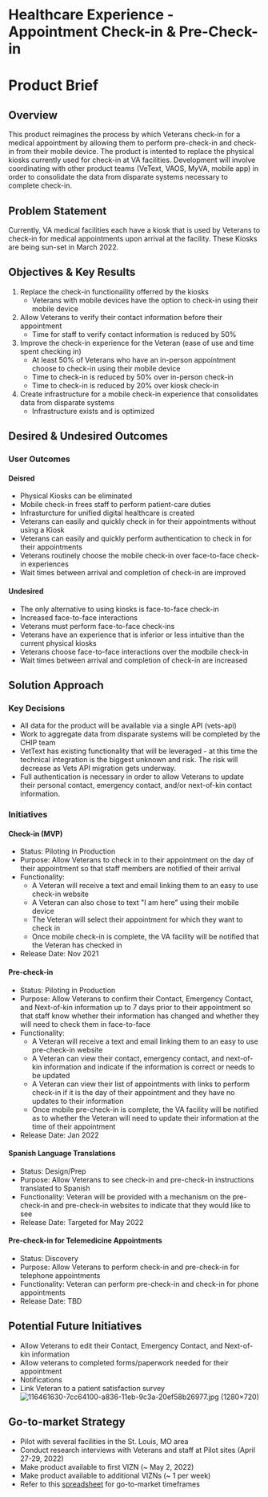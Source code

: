# Healthcare Experience - Appointment Check-in & Pre-Check-in
# Product Brief

## Overview
This product reimagines the process by which Veterans check-in for a medical appointment by allowing them to perform pre-check-in and check-in from their mobile device. The product is intented to replace the physical kiosks currently used for check-in at VA facilities. Development will involve coordinating with other product teams (VeText, VAOS, MyVA, mobile app) in order to consolidate the data from disparate systems necessary to complete check-in.

## Problem Statement
Currently, VA medical facilities each have a kiosk that is used by Veterans to check-in for medical appointments upon arrival at the facility. These Kiosks are being sun-set in March 2022. 

## Objectives & Key Results
 1. Replace the check-in functionaility offerred by the kiosks
    - Veterans with mobile devices have the option to check-in using their mobile device
 2. Allow Veterans to verify their contact information before their appointment
    - Time for staff to verify contact information is reduced by 50%
 4. Improve the check-in experience for the Veteran (ease of use and time spent checking in)
    - At least 50% of Veterans who have an in-person appointment choose to check-in using their mobile device
    - Time to check-in is reduced by 50% over in-person check-in
    - Time to check-in is reduced by 20% over kiosk check-in
 6. Create infrastructure for a mobile check-in experience that consolidates data from disparate systems    
    - Infrastructure exists and is optimized
 
## Desired & Undesired Outcomes

### User Outcomes
#### Deisred
 - Physical Kiosks can be eliminated
 - Mobile check-in frees staff to perform patient-care duties
 - Infrasturcture for unified digital healthcare is created
 - Veterans can easily and quickly check in for their appointments without using a Kiosk
 - Veterans can easily and quickly perform authentication to check in for their appointments
 - Veterans routinely choose the mobile check-in over face-to-face check-in experiences
 - Wait times between arrival and completion of check-in are improved
 
#### Undesired 
 - The only alternative to using kiosks is face-to-face check-in
 - Increased face-to-face interactions
 - Veterans must perform face-to-face check-ins
 - Veterans have an experience that is inferior or less intuitive than the current physical kiosks 
 - Veterans choose face-to-face interactions over the modbile check-in
 - Wait times between arrival and completion of check-in are increased
 
## Solution Approach

### Key Decisions
- All data for the product will be available via a single API (vets-api)
- Work to aggregate data from disparate systems will be completed by the CHIP team
- VetText has existing functionality that will be leveraged - at this time the technical integration is the biggest unknown and risk. The risk will decrease as Vets API migration gets underway.
- Full authentication is necessary in order to allow Veterans to update their personal contact, emergency contact, and/or next-of-kin contact information.

### Initiatives

#### Check-in (MVP)
- Status: Piloting in Production
- Purpose: Allow Veterans to check in to their appointment on the day of their appointment so that staff members are notified of their arrival
- Functionality:
     - A Veteran will receive a text and email linking them to an easy to use check-in website 
     - A Veteran can also chose to text "I am here" using their mobile device
     - The Veteran will select their appointment for which they want to check in
     - Once mobile check-in is complete, the VA facility will be notified that the Veteran has checked in 
- Release Date: Nov 2021

#### Pre-check-in 
- Status: Piloting in Production
- Purpose: Allow Veterans to confirm their Contact, Emergency Contact, and Next-of-kin information up to 7 days prior to their appointment so that staff know whether their information has changed and whether they will need to check them in face-to-face
- Functionality:
     - A Veteran will receive a text and email linking them to an easy to use pre-check-in website 
     - A Veteran can view their contact, emergency contact, and next-of-kin information and indicate if the information is correct or needs to be updated
     - A Veteran can view their list of appointments with links to perform check-in if it is the day of their appointment and they have no updates to their information
     - Once mobile pre-check-in is complete, the VA facility will be notified as to whether the Veteran will need to update their information at the time of their appointment
- Release Date: Jan 2022

#### Spanish Language Translations
- Status: Design/Prep 
- Purpose: Allow Veterans to see check-in and pre-check-in instructions translated to Spanish
- Functionality: Veteran will be provided with a mechanism on the pre-check-in and pre-check-in websites to indicate that they would like to see
- Release Date: Targeted for May 2022 

#### Pre-check-in for Telemedicine Appointments
- Status: Discovery
- Purpose: Allow Veterans to perform check-in and pre-check-in for telephone appointments
- Functionality: Veteran can perform pre-check-in and check-in for phone appointments
- Release Date: TBD
 
## Potential Future Initiatives
- Allow Veterans to edit their Contact, Emergency Contact, and Next-of-kin information
- Allow veterans to completed forms/paperwork needed for their appointment
- Notifications
- Link Veteran to a patient satisfaction survey
![116461630-7cc64100-a836-11eb-9c3a-20ef58b26977.jpg (1280×720)](https://user-images.githubusercontent.com/66287082/116461630-7cc64100-a836-11eb-9c3a-20ef58b26977.jpg)
 
## Go-to-market Strategy
- Pilot with several facilities in the St. Louis, MO area
- Conduct research interviews with Veterans and staff at Pilot sites (April 27-29, 2022)
- Make product available to first VIZN (~ May 2, 2022)
- Make product available to additional VIZNs (~ 1 per week)
- Refer to this [spreadsheet](https://docs.google.com/spreadsheets/d/1QPT26waWswK5C-e-u3Z3UGu_T9BkeDRlSwFsUEVggTg/edit#gid=0) for go-to-market timeframes



   








